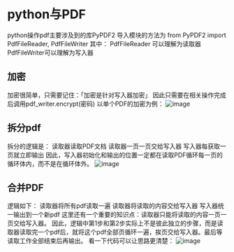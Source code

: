 # python与PDF

python操作pdf主要涉及到的库PyPDF2
导入模块的方法为
from PyPDF2 import PdfFileReader, PdfFileWriter
其中：
PdfFileReader 可以理解为读取器
PdfFileWriter可以理解为写入器

## 加密
加密很简单，只需要记住：「加密是针对写入器加密」
因此只需要在相关操作完成后调用pdf_writer.encrypt(密码)
以单个PDF的加密为例：
![image](https://user-images.githubusercontent.com/33819026/122712700-eabb4180-d296-11eb-919a-3279809e43ed.png)


## 拆分pdf
拆分的逻辑是：
  读取器读取PDF文档
  读取器一页一页交给写入器
  写入器每获取一页就立即输出
因此，写入器初始化和输出的位置一定都在读取PDF循环每一页的循环体内，而不是在循环体外。
![image](https://user-images.githubusercontent.com/33819026/122712603-c1021a80-d296-11eb-9a83-51281c339ff5.png)


## 合并PDF
逻辑如下：
读取器将所有pdf读取一遍
读取器将读取的内容交给写入器
写入器统一输出到一个新pdf
这里还有一个重要的知识点：读取器只能将读取的内容一页一页交给写入器。
因此，逻辑中第1步和第2步实际上不是彼此独立的步骤，而是读取器读取完一个pdf后，就将这个pdf全部页循环一遍，挨页交给写入器。最后等读取工作全部结束后再输出。
看一下代码可以让思路更清楚：
![image](https://user-images.githubusercontent.com/33819026/122712742-00306b80-d297-11eb-925f-24687c9b59fd.png)

